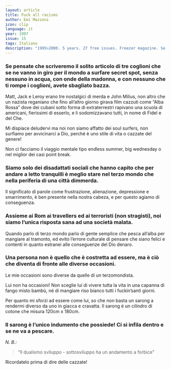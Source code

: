 ```yaml
---
layout: article
title: Fuck all racisms
author: Emi Mazzoni
icon: clip
language: it
year: 1997
issue: 15
tags: Italiano
description: "1995>2000. 5 years. 27 free issues. Freezer magazine. Se pensate che scriveremo il solito articolo di tre coglioni che se ne vanno in giro per il mondo a surfare secret spot, senza nessuno in acqua, con onde della madonna, e con nessuno che ti rompe i coglioni, avete sbagliato bazza."
---
```


### Se pensate che scriveremo il solito articolo di tre coglioni che se ne vanno in giro per il mondo a surfare secret spot, senza nessuno in acqua, con onde della madonna, e con nessuno che ti rompe i coglioni, avete sbagliato bazza.

Matt, Jack e Leroy erano tre nostalgici di merda e John Milius, non altro che un nazista reganiano che fino all’altro giorno girava film cazzuti come “Alba Rossa” dove dei cubani sotto forma di extraterrestri rapivano una scuola di americani, fierissimi di esserlo, e li sodomizzavano tutti, in nome di Fidel e del Che.

Mi dispiace deludervi ma noi non siamo affatto dei soul surfers, non surfiamo per avvicinarci a Dio, perché è uno stile di vita o cazzate del genere!

Non ci facciamo il viaggio mentale tipo endless summer, big wednesday o nel miglior dei casi point break.

### Siamo solo dei disadattati sociali che hanno capito che per andare a letto tranquilli è meglio stare nel terzo mondo che nella periferia di una città dimmerda.

Il significato di parole come frustrazione, alienazione, depressione e smarrimento, è ben presente nella nostra cabeza, e per questo agiamo di conseguenza.

### Assieme ai Rom ai travellers ed ai terroristi (non stragisti), noi siamo l’unica risposta sana ad una società malata.

Quando parlo di terzo mondo parlo di gente semplice che pesca all’alba per mangiare al tramonto, ed evito l’errore culturale di pensare che siano felici e contenti in quanto estranei alle conseguenze del Dio denaro.

### Una persona non è quello che è costretta ad essere, ma è ciò che diventa di fronte alle diverse occasioni.

Le mie occasioni sono diverse da quelle di un terzomondista.

Lui non ha occasioni! Non sceglie lui di vivere tutta la vita in una capanna di fango misto bambù, né di mangiare riso bianco tutti i fuckin’santi giorni.

Per quanto mi sforzi ad essere come lui, so che non basta un sarong a rendermi diverso da uno in giacca e cravatta. Il sarong é un cilindro di cotone che misura 120cm x 180cm.

### Il sarong è l’unico indumento che possiede! Ci si infila dentro e se ne va a pescare.

_N. B.:_

>“Il dualismo sviluppo - sottosviluppo ha un andamento a forbice”

Ricordatelo prima di dire delle cazzate!
